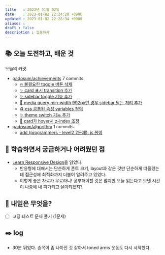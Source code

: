 ```yaml
---
title   : 2023년 01월 02일 
date    : 2023-01-02 22:24:28 +0900
updated : 2023-01-02 22:28:34 +0900
aliases : 
draft : false
description : 집중하자
---
```


## 📚 오늘 도전하고, 배운 것
<!-- commit -->
오늘의 커밋.
- [padosum/achievements](https://github.com/padosum/achievements) 7 commits
  - [🔥 불필요한 toggle 버튼 삭제](https://github.com/padosum/achievements/commit/82f3e3ae99060cf43d7b378be1df97cd084b113c)
  - [✨ card 표시 transition 추가](https://github.com/padosum/achievements/commit/e84141e9608b2f07d03171ffbf5caf870be23843)
  - [✨ sidebar toggle 기능 추가](https://github.com/padosum/achievements/commit/96073fbd66a67df90dba6bc0a8bc57290d20e04a)
  - [💄 media query min-width 992px인 경우  sidebar 닫는 처리 추가](https://github.com/padosum/achievements/commit/1fb04cea5c1d7af8155b49da2d9e3292135b11cc)
  - [♻️ css 공통된 속성 variables 정의](https://github.com/padosum/achievements/commit/bb7fe0cbd69fc854d3fc863b5a70254a78271537)
  - [✨ theme switch 기능 추가](https://github.com/padosum/achievements/commit/ba999bbfd19e22aeea7eba6a7b4783b8fd363160)
  - [🐛 card가 hover시 z-index 조정](https://github.com/padosum/achievements/commit/05ff13041e2307a585c44b0c4301dba1aa4cc64b)
- [padosum/algorithm](https://github.com/padosum/algorithm) 1 commits
  - [add (programmers - level2 2문제): js 풀이](https://github.com/padosum/algorithm/commit/b466641a3c0ff32503357127556b3b64b9e36034)
<!-- commitstop -->

## 🤔 학습하면서 궁금하거나 어려웠던 점
- [Learn Responsive Design](https://web.dev/learn/design/)을 읽었다.
  - 반응형에 대해서는 단순하게 폰트 크기, layout과 같은 것만 단순하게 떠올렸는데 접근성에 최적화까지 더불어 알려주고 있었다.
  - 이렇게 좋은 자료가 무료라니! 공부해야할 것은 많지만 오늘 읽는다고 보낸 시간이 나중에 내 피가되고 살이되겠지?

## 🌅 내일은 무엇을?

- [ ] 코딩 테스트 문제 풀기 (1문제)

## ✒️ log
- 30분 뛰었다. 손목이 좀 나아진 것 같아서 toned arms 운동도 다시 시작했다.


